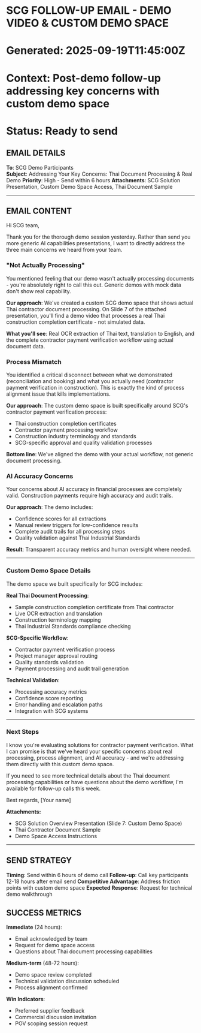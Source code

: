 # SCG FOLLOW-UP EMAIL - DEMO VIDEO & CUSTOM DEMO SPACE
# Generated: 2025-09-19T11:45:00Z
# Context: Post-demo follow-up addressing key concerns with custom demo space
# Status: Ready to send

## EMAIL DETAILS

**To**: SCG Demo Participants  
**Subject**: Addressing Your Key Concerns: Thai Document Processing & Real Demo
**Priority**: High - Send within 6 hours
**Attachments**: SCG Solution Presentation, Custom Demo Space Access, Thai Document Sample

---

## EMAIL CONTENT

Hi SCG team,

Thank you for the thorough demo session yesterday. Rather than send you more generic AI capabilities presentations, I want to directly address the three main concerns we heard from your team.

### **"Not Actually Processing"**

You mentioned feeling that our demo wasn't actually processing documents - you're absolutely right to call this out. Generic demos with mock data don't show real capability.

**Our approach**: We've created a custom SCG demo space that shows actual Thai contractor document processing. On Slide 7 of the attached presentation, you'll find a demo video that processes a real Thai construction completion certificate - not simulated data.

**What you'll see**: Real OCR extraction of Thai text, translation to English, and the complete contractor payment verification workflow using actual document data.

### **Process Mismatch**

You identified a critical disconnect between what we demonstrated (reconciliation and booking) and what you actually need (contractor payment verification in construction). This is exactly the kind of process alignment issue that kills implementations.

**Our approach**: The custom demo space is built specifically around SCG's contractor payment verification process:
- Thai construction completion certificates
- Contractor payment processing workflow
- Construction industry terminology and standards
- SCG-specific approval and quality validation processes

**Bottom line**: We've aligned the demo with your actual workflow, not generic document processing.

### **AI Accuracy Concerns**

Your concerns about AI accuracy in financial processes are completely valid. Construction payments require high accuracy and audit trails.

**Our approach**: The demo includes:
- Confidence scores for all extractions
- Manual review triggers for low-confidence results
- Complete audit trails for all processing steps
- Quality validation against Thai Industrial Standards

**Result**: Transparent accuracy metrics and human oversight where needed.

---

### **Custom Demo Space Details**

The demo space we built specifically for SCG includes:

**Real Thai Document Processing**:
- Sample construction completion certificate from Thai contractor
- Live OCR extraction and translation
- Construction terminology mapping
- Thai Industrial Standards compliance checking

**SCG-Specific Workflow**:
- Contractor payment verification process
- Project manager approval routing
- Quality standards validation
- Payment processing and audit trail generation

**Technical Validation**:
- Processing accuracy metrics
- Confidence score reporting
- Error handling and escalation paths
- Integration with SCG systems

---

### **Next Steps**

I know you're evaluating solutions for contractor payment verification. What I can promise is that we've heard your specific concerns about real processing, process alignment, and AI accuracy - and we're addressing them directly with this custom demo space.

If you need to see more technical details about the Thai document processing capabilities or have questions about the demo workflow, I'm available for follow-up calls this week.

Best regards,
[Your name]

**Attachments:**
- SCG Solution Overview Presentation (Slide 7: Custom Demo Space)
- Thai Contractor Document Sample
- Demo Space Access Instructions

---

## SEND STRATEGY

**Timing**: Send within 6 hours of demo call
**Follow-up**: Call key participants 12-18 hours after email send
**Competitive Advantage**: Address friction points with custom demo space
**Expected Response**: Request for technical demo walkthrough

## SUCCESS METRICS

**Immediate** (24 hours):
- Email acknowledged by team
- Request for demo space access
- Questions about Thai document processing capabilities

**Medium-term** (48-72 hours):
- Demo space review completed
- Technical validation discussion scheduled
- Process alignment confirmed

**Win Indicators**:
- Preferred supplier feedback
- Commercial discussion invitation
- POV scoping session request
